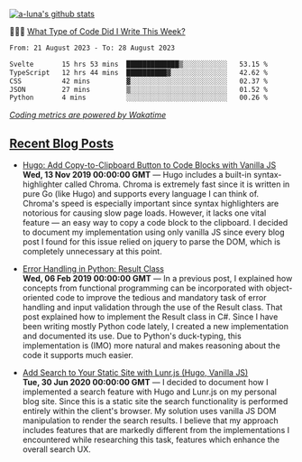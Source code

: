 [![a-luna's github stats](https://github-readme-stats.vercel.app/api?username=a-luna&show_icons=true&icon_color=000000)](https://github.com/a-luna)

👨🏽‍💻 [What Type of Code Did I Write This Week?](https://wakatime.com/@aaronluna)
<!--START_SECTION:waka-->

```txt
From: 21 August 2023 - To: 28 August 2023

Svelte       15 hrs 53 mins  █████████████▒░░░░░░░░░░░   53.15 %
TypeScript   12 hrs 44 mins  ██████████▓░░░░░░░░░░░░░░   42.62 %
CSS          42 mins         ▓░░░░░░░░░░░░░░░░░░░░░░░░   02.37 %
JSON         27 mins         ▒░░░░░░░░░░░░░░░░░░░░░░░░   01.52 %
Python       4 mins          ░░░░░░░░░░░░░░░░░░░░░░░░░   00.26 %
```

<!--END_SECTION:waka-->
_[Coding metrics are powered by Wakatime](https://wakatime.com/@aaronluna)_

<!--blog_posts-->
## [Recent Blog Posts](https://portfolio.aaronluna.dev/)
- [Hugo: Add Copy-to-Clipboard Button to Code Blocks with Vanilla JS](https://portfolio.aaronluna.dev/add-copy-button-to-code-blocks-hugo-chroma)  
**Wed, 13 Nov 2019 00:00:00 GMT** &mdash; Hugo includes a built-in syntax-highlighter called Chroma. Chroma is extremely fast since it is written in pure Go (like Hugo) and supports every language I can think of. Chroma's speed is especially important since syntax highlighters are notorious for causing slow page loads. However, it lacks one vital feature — an easy way to copy a code block to the clipboard. I decided to document my implementation using only vanilla JS since every blog post I found for this issue relied on jquery to parse the DOM, which is completely unnecessary at this point.

- [Error Handling in Python: Result Class](https://portfolio.aaronluna.dev/error-handling-python-result-class)  
**Wed, 06 Feb 2019 00:00:00 GMT** &mdash; In a previous post, I explained how concepts from functional programming can be incorporated with object-oriented code to improve the tedious and mandatory task of error handling and input validation through the use of the Result class. That post explained how to implement the Result class in C#. Since I have been writing mostly Python code lately, I created a new implementation and documented its use. Due to Python's duck-typing, this implementation is (IMO) more natural and makes reasoning about the code it supports much easier.

- [Add Search to Your Static Site with Lunr.js (Hugo, Vanilla JS)](https://portfolio.aaronluna.dev/add-search-to-static-site-lunrjs-hugo-vanillajs)  
**Tue, 30 Jun 2020 00:00:00 GMT** &mdash; I decided to document how I implemented a search feature with Hugo and Lunr.js on my personal blog site. Since this is a static site the search functionality is performed entirely within the client's browser. My solution uses vanilla JS DOM manipulation to render the search results. I believe that my approach includes features that are markedly different from the implementations I encountered while researching this task, features which enhance the overall search UX.
